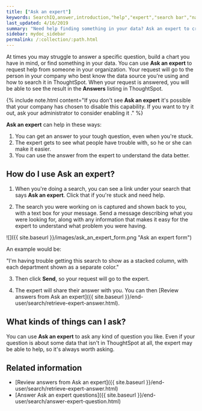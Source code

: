 ```yaml
---
title: ["Ask an expert"]
keywords: SearchIQ,answer,introduction,"help","expert","search bar","natural language",speech,voice
last_updated: 4/16/2019
summary: "Need help finding something in your data? Ask an expert to create the search for you."
sidebar: mydoc_sidebar
permalink: /:collection/:path.html
---
```


At times you may struggle to answer a specific question, build a chart you have in mind, or find something in your data. You can use **Ask an expert** to request help from someone in your organization. Your request will go to the person in your company who best know the data source you're using and how to search it in ThoughtSpot. When your request is answered, you will be able to see the result in the **Answers** listing in ThoughtSpot.

{% include note.html content="If you don't see **Ask an expert** it's possible that your company has chosen to disable this capability. If you want to try it out, ask your administrator to consider enabling it ." %}

**Ask an expert** can help in these ways:

1. You can get an answer to your tough question, even when you're stuck.
2. The expert gets to see what people have trouble with, so he or she can make it easier.
3. You can use the answer from the expert to understand the data better.

## How do I use Ask an expert?

1. When you're doing a search, you can see a link under your search that says **Ask an expert**. Click that if you're stuck and need help.

2. The search you were working on is captured and shown back to you, with a text box for your message. Send a message describing what you were looking for, along with any information that makes it easy for the expert to understand what problem you were having.

 ![]({{ site.baseurl }}/images/ask_an_expert_form.png "Ask an expert form")

An example would be:

"I'm having trouble getting this search to show as a stacked column, with each department shown as a separate color."

3. Then click **Send**, so your request will go to the expert.

4. The expert will share their answer with you. You can then [Review answers from Ask an expert]({{ site.baseurl }}/end-user/search/retrieve-expert-answer.html).

## What kinds of things can I ask?

You can use **Ask an expert** to ask any kind of question you like. Even if your question is about some data that isn't in ThoughtSpot at all, the expert may be able to help, so it's  always worth asking.


## Related information

-   [Review answers from Ask an expert]({{ site.baseurl }}/end-user/search/retrieve-expert-answer.html)
-   [Answer Ask an expert questions]({{ site.baseurl }}/end-user/search/answer-expert-question.html)
